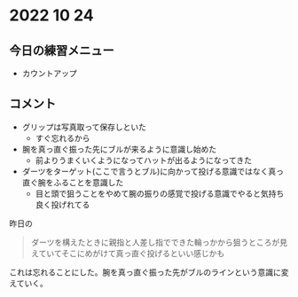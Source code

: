 # 2022 10 24

## 今日の練習メニュー

- カウントアップ

## コメント

- グリップは写真取って保存しといた
	- すぐ忘れるから
- 腕を真っ直ぐ振った先にブルが来るように意識し始めた
	- 前よりうまくいくようになってハットが出るようになってきた
- ダーツをターゲット(ここで言うとブル)に向かって投げる意識ではなく真っ直ぐ腕をふることを意識した
	- 目と頭で狙うことをやめて腕の振りの感覚で投げる意識でやると気持ち良く投げれてる


昨日の
> ダーツを構えたときに親指と人差し指でできた輪っかから狙うところが見えていてそこにめがけて真っ直ぐ投げるといい感じかも

これは忘れることにした。腕を真っ直ぐ振った先がブルのラインという意識に変えていく。
